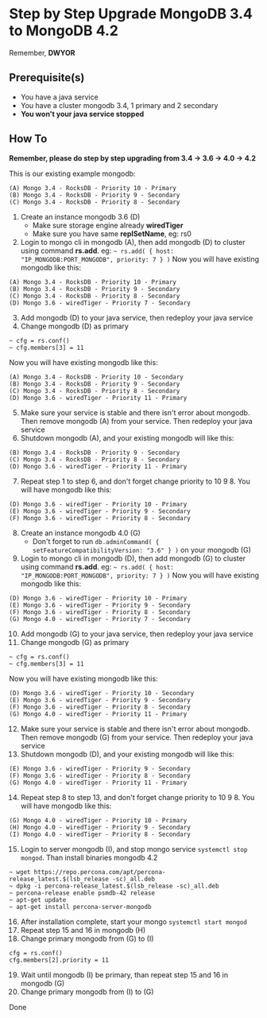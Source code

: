 # Step by Step Upgrade MongoDB 3.4 to MongoDB 4.2

Remember, **DWYOR**

## Prerequisite(s)
- You have a java service
- You have a cluster mongodb 3.4, 1 primary and 2 secondary
- **You won't your java service stopped**

## How To
**Remember, please do step by step upgrading from 3.4 -> 3.6 -> 4.0 -> 4.2**

This is our existing example mongodb:
```
(A) Mongo 3.4 - RocksDB - Priority 10 - Primary
(B) Mongo 3.4 - RocksDB - Priority 9 - Secondary
(C) Mongo 3.4 - RocksDB - Priority 8 - Secondary
```

1. Create an instance mongodb 3.6 (D)
    - Make sure storage engine already **wiredTiger**
    - Make sure you have same **replSetName**, eg: rs0
2. Login to mongo cli in mongodb (A), then add mongodb (D) to cluster using command **rs.add**. eg: ``` ~ rs.add( { host: "IP_MONGODB:PORT_MONGODB", priority: 7 } ) ```
Now you will have existing mongodb like this:
```
(A) Mongo 3.4 - RocksDB - Priority 10 - Primary
(B) Mongo 3.4 - RocksDB - Priority 9 - Secondary
(C) Mongo 3.4 - RocksDB - Priority 8 - Secondary
(D) Mongo 3.6 - wiredTiger - Priority 7 - Secondary
```
3. Add mongodb (D) to your java service, then redeploy your java service
4. Change mongodb (D) as primary
```$bash
~ cfg = rs.conf()
~ cfg.members[3] = 11
```
Now you will have existing mongodb like this:
```
(A) Mongo 3.4 - RocksDB - Priority 10 - Secondary
(B) Mongo 3.4 - RocksDB - Priority 9 - Secondary
(C) Mongo 3.4 - RocksDB - Priority 8 - Secondary
(D) Mongo 3.6 - wiredTiger - Priority 11 - Primary
```

5. Make sure your service is stable and there isn't error about mongodb. Then remove mongodb (A) from your service. Then redeploy your java service
6. Shutdown mongodb (A), and your existing mongodb will like this:
```
(B) Mongo 3.4 - RocksDB - Priority 9 - Secondary
(C) Mongo 3.4 - RocksDB - Priority 8 - Secondary
(D) Mongo 3.6 - wiredTiger - Priority 11 - Primary
```
7. Repeat step 1 to step 6, and don't forget change priority to 10 9 8. You will have mongodb like this:
```
(D) Mongo 3.6 - wiredTiger - Priority 10 - Primary
(E) Mongo 3.6 - wiredTiger - Priority 9 - Secondary
(F) Mongo 3.6 - wiredTiger - Priority 8 - Secondary
```
8. Create an instance mongodb 4.0 (G)
    - Don't forget to run ``` db.adminCommand( { setFeatureCompatibilityVersion: "3.6" } ) ``` on your mongodb (G)
9. Login to mongo cli in mongodb (D), then add mongodb (G) to cluster using command **rs.add**. eg: ``` ~ rs.add( { host: "IP_MONGODB:PORT_MONGODB", priority: 7 } ) ```
Now you will have existing mongodb like this:
```
(D) Mongo 3.6 - wiredTiger - Priority 10 - Primary
(E) Mongo 3.6 - wiredTiger - Priority 9 - Secondary
(F) Mongo 3.6 - wiredTiger - Priority 8 - Secondary
(G) Mongo 4.0 - wiredTiger - Priority 7 - Secondary
```
10. Add mongodb (G) to your java service, then redeploy your java service
11. Change mongodb (G) as primary
```$bash
~ cfg = rs.conf()
~ cfg.members[3] = 11
```
Now you will have existing mongodb like this:
```
(D) Mongo 3.6 - wiredTiger - Priority 10 - Secondary
(E) Mongo 3.6 - wiredTiger - Priority 9 - Secondary
(F) Mongo 3.6 - wiredTiger - Priority 8 - Secondary
(G) Mongo 4.0 - wiredTiger - Priority 11 - Primary
```
12. Make sure your service is stable and there isn't error about mongodb. Then remove mongodb (G) from your service. Then redeploy your java service
13. Shutdown mongodb (D), and your existing mongodb will like this:
```
(E) Mongo 3.6 - wiredTiger - Priority 9 - Secondary
(F) Mongo 3.6 - wiredTiger - Priority 8 - Secondary
(G) Mongo 4.0 - wiredTiger - Priority 11 - Primary
```
14. Repeat step 8 to step 13, and don't forget change priority to 10 9 8. You will have mongodb like this:
```
(G) Mongo 4.0 - wiredTiger - Priority 10 - Primary
(H) Mongo 4.0 - wiredTiger - Priority 9 - Secondary
(I) Mongo 4.0 - wiredTiger - Priority 8 - Secondary
```
15. Login to server mongodb (I), and stop mongo service ``` systemctl stop mongod ```. Than install binaries mongodb 4.2
```$bash
~ wget https://repo.percona.com/apt/percona-release_latest.$(lsb_release -sc)_all.deb
~ dpkg -i percona-release_latest.$(lsb_release -sc)_all.deb
~ percona-release enable psmdb-42 release
~ apt-get update
~ apt-get install percona-server-mongodb
```
16. After installation complete, start your mongo ``` systemctl start mongod ```
17. Repeat step 15 and 16 in mongodb (H)
18. Change primary mongodb from (G) to (I)
```$bash
cfg = rs.conf()
cfg.members[2].priority = 11
```
19. Wait until mongodb (I) be primary, than repeat step 15 and 16 in mongodb (G)
20. Change primary mongodb from (I) to (G)

Done